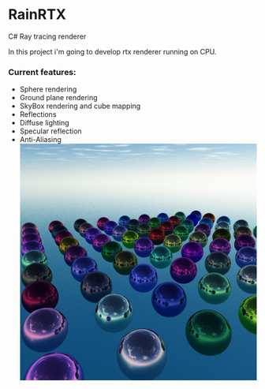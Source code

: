 # RainRTX
C# Ray tracing renderer

In this project i'm going to develop rtx renderer running on CPU.

### Current features:
 * Sphere rendering 
 * Ground plane rendering
 * SkyBox rendering and cube mapping
 * Reflections
 * Diffuse lighting
 * Specular reflection
 * Anti-Aliasing 
![alt text](/Gallery/result.jpg)
 
